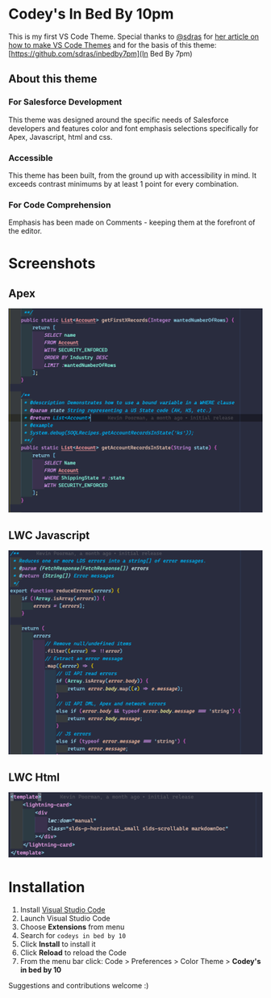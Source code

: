 # Codey's In Bed By 10pm

This is my first VS Code Theme. Special thanks to [@sdras](https://github.com/sdras) for [her article on how to make VS Code Themes](https://css-tricks.com/creating-a-vs-code-theme/) and for the basis of this theme: [https://github.com/sdras/inbedby7pm](In Bed By 7pm)

## About this theme

### For Salesforce Development

This theme was designed around the specific needs of Salesforce developers and features color and font emphasis selections specifically for Apex, Javascript, html and css.

### Accessible

This theme has been built, from the ground up with accessibility in mind. It exceeds contrast minimums by at least 1 point for every combination.

### For Code Comprehension

Emphasis has been made on Comments - keeping them at the forefront of the editor.

# Screenshots

## Apex

![Apex](Apex.png)

## LWC Javascript

![LWC Javascript](lwc-js.png)

## LWC Html

![LWC Html](lwc-html.png)

# Installation

1.  Install [Visual Studio Code](https://code.visualstudio.com/)
2.  Launch Visual Studio Code
3.  Choose **Extensions** from menu
4.  Search for `codeys in bed by 10`
5.  Click **Install** to install it
6.  Click **Reload** to reload the Code
7.  From the menu bar click: Code > Preferences > Color Theme > **Codey's in bed by 10**

Suggestions and contributions welcome :)
